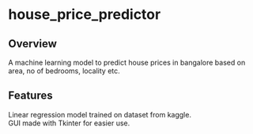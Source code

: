 # house_price_predictor
## Overview
A machine learning model to predict house prices in bangalore based on area, no of bedrooms, locality etc. <br/>
## Features 
Linear regression model trained on dataset from kaggle.<br/>
GUI made with Tkinter for easier use.


